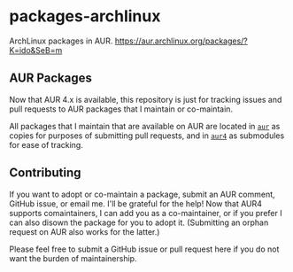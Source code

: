 packages-archlinux
==================

ArchLinux packages in AUR.
https://aur.archlinux.org/packages/?K=ido&SeB=m

AUR Packages
------------

Now that AUR 4.x is available, this repository is just for tracking issues 
and pull requests to AUR packages that I maintain or co-maintain.

All packages that I maintain that are available on AUR are located in
[`aur`](https://github.com/ido/packages-archlinux/tree/master/aur) as copies
for purposes of submitting pull requests,
and in [`aur4`](https://github.com/ido/packages-archlinux/tree/master/aur4)
as submodules for ease of tracking.

Contributing
------------

If you want to adopt or co-maintain a package, submit an AUR comment, GitHub issue,
or email me.  I'll be grateful for the help!  Now that AUR4 supports comaintainers,
I can add you as a co-maintainer, or if you prefer I can also disown the package 
for you to adopt it.  (Submitting an orphan request on AUR also works for the latter.)

Please feel free to submit a GitHub issue or pull request here if you do not
want the burden of maintainership.
